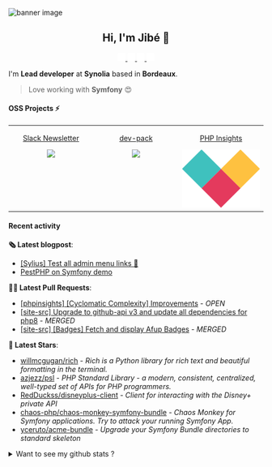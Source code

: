 ![banner image](https://images.unsplash.com/photo-1614140510645-08b9616da034?crop=entropy&amp;cs=tinysrgb&amp;fit=crop&amp;fm=jpg&amp;h=300&amp;ixid=MXwxfDB8MXxyYW5kb218fHx8fHx8fA&amp;ixlib=rb-1.2.1&amp;q=80&amp;utm_campaign=api-credit&amp;utm_medium=referral&amp;utm_source=unsplash_source&amp;w=854)

<h2 align="center">Hi, I'm Jibé 👋</h2>

<p align="center">
<a href="https://jibébarth.fr" title="Personal website"><img alt="rss" width="15px" src="https://raw.githubusercontent.com/Jibbarth/jibbarth.github.io/master/img/fa/rss-solid-100.svg" />
</a>
<a href="https://twitter.com/jibbarth" title="Twitter"><img alt="twitter" width="15px" src="https://raw.githubusercontent.com/Jibbarth/jibbarth.github.io/master/img/fa/twitter-brands-100.svg" />
</a>
<a href="https://linkedin.com/in/jibé-b-772884a3" title="Linkedin"><img alt="linkedin" width="15px" src="https://raw.githubusercontent.com/Jibbarth/jibbarth.github.io/master/img/fa/linkedin-brands-100.svg" />
</a>
<a href="https://connect.symfony.com/profile/jibbarth" title="Symfony"><img alt="symfony" width="15px" src="https://raw.githubusercontent.com/Jibbarth/jibbarth.github.io/master/img/fa/symfony-brands-100.svg" />
</a>
</p>

I'm **Lead developer** at **Synolia** based in **Bordeaux**.

> Love working with **Symfony** 😍

#### OSS Projects ⚡

<table>
  <tbody>
    <tr valign="top">
      <td width="33.333333333333%" align="center">
          <a href="https://github.com/Jibbarth/slacknewsletter">
            <p>Slack Newsletter</p>
            <img src="https://images.unsplash.com/photo-1612296727051-4b2fa6f2bd47?crop=entropy&amp;cs=tinysrgb&amp;fit=crop&amp;fm=jpg&amp;h=150&amp;ixid=MXwxfDB8MXxyYW5kb218fHx8fHx8fA&amp;ixlib=rb-1.2.1&amp;q=80&amp;utm_campaign=api-credit&amp;utm_medium=referral&amp;utm_source=unsplash_source&amp;w=200" />
          </a>
      </td>
      <td width="33.333333333333%" align="center">
          <a href="https://github.com/Jibbarth/dev-pack">
            <p>dev-pack</p>
            <img src="https://images.unsplash.com/photo-1546146830-2cca9512c68e?ixlib=rb-1.2.1&amp;ixid=eyJhcHBfaWQiOjEyMDd9&amp;auto=format&amp;fit=crop&amp;w=200&amp;h=150" />
          </a>
      </td>
      <td width="33.333333333333%" align="center">
          <a href="https://phpinsights.com">
            <p>PHP Insights</p>
            <img src="https://raw.githubusercontent.com/nunomaduro/phpinsights/v1.14.0/art/heart.png" />
          </a>
      </td>
    </tr>
  </tbody>
</table>



#### Recent activity

**🗞 Latest blogpost**:

* [[Sylius] Test all admin menu links 🦢](https://jibébarth.fr/gist/87d11a489259049acc56b8254d411f62)
* [PestPHP on Symfony demo](https://jibébarth.fr/gist/c45838ede5cde76b2856530d32df7754)

**👨‍💻 Latest Pull Requests**:

* [[phpinsights] [Cyclomatic Complexity] Improvements](https://github.com/nunomaduro/phpinsights/pull/460) - _OPEN_
* [[site-src] Upgrade to github-api v3 and update all dependencies for php8](https://github.com/Jibbarth/site-src/pull/25) - _MERGED_
* [[site-src] [Badges] Fetch and display Afup Badges](https://github.com/Jibbarth/site-src/pull/24) - _MERGED_

**🌟 Latest Stars**:

* [willmcgugan/rich](https://github.com/willmcgugan/rich)  - _Rich is a Python library for rich text and beautiful formatting in the terminal._
* [azjezz/psl](https://github.com/azjezz/psl)  - _PHP Standard Library - a modern, consistent, centralized, well-typed set of APIs for PHP programmers._
* [RedDuckss/disneyplus-client](https://github.com/RedDuckss/disneyplus-client)  - _Client for interacting with the Disney+ private API_
* [chaos-php/chaos-monkey-symfony-bundle](https://github.com/chaos-php/chaos-monkey-symfony-bundle)  - _Chaos Monkey for Symfony applications. Try to attack your running Symfony App._
* [yceruto/acme-bundle](https://github.com/yceruto/acme-bundle)  - _Upgrade your Symfony Bundle directories to standard skeleton_

<details>
<summary> Want to see my github stats ? </summary>

![Github stats](https://github-readme-stats.vercel.app/api?username=Jibbarth&&show_icons=true)
</details>
